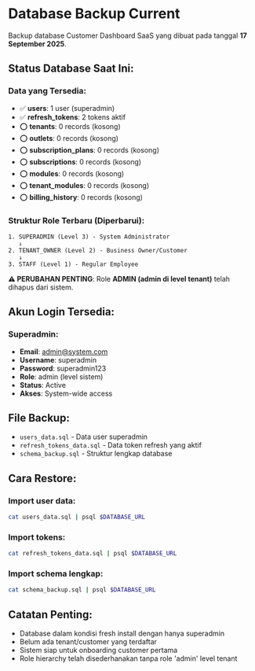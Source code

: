 # Database Backup Current

Backup database Customer Dashboard SaaS yang dibuat pada tanggal **17 September 2025**.

## Status Database Saat Ini:

### Data yang Tersedia:
- ✅ **users**: 1 user (superadmin)
- ✅ **refresh_tokens**: 2 tokens aktif
- ⭕ **tenants**: 0 records (kosong)
- ⭕ **outlets**: 0 records (kosong)
- ⭕ **subscription_plans**: 0 records (kosong)
- ⭕ **subscriptions**: 0 records (kosong)
- ⭕ **modules**: 0 records (kosong)
- ⭕ **tenant_modules**: 0 records (kosong)
- ⭕ **billing_history**: 0 records (kosong)

### Struktur Role Terbaru (Diperbarui):
```
1. SUPERADMIN (Level 3) - System Administrator
   ↓
2. TENANT_OWNER (Level 2) - Business Owner/Customer  
   ↓
3. STAFF (Level 1) - Regular Employee
```

**⚠️ PERUBAHAN PENTING**: Role **ADMIN (admin di level tenant)** telah dihapus dari sistem.

## Akun Login Tersedia:

### Superadmin:
- **Email**: admin@system.com
- **Username**: superadmin
- **Password**: superadmin123
- **Role**: admin (level sistem)
- **Status**: Active
- **Akses**: System-wide access

## File Backup:

- `users_data.sql` - Data user superadmin
- `refresh_tokens_data.sql` - Data token refresh yang aktif
- `schema_backup.sql` - Struktur lengkap database

## Cara Restore:

### Import user data:
```bash
cat users_data.sql | psql $DATABASE_URL
```

### Import tokens:
```bash
cat refresh_tokens_data.sql | psql $DATABASE_URL
```

### Import schema lengkap:
```bash
cat schema_backup.sql | psql $DATABASE_URL
```

## Catatan Penting:

- Database dalam kondisi fresh install dengan hanya superadmin
- Belum ada tenant/customer yang terdaftar
- Sistem siap untuk onboarding customer pertama
- Role hierarchy telah disederhanakan tanpa role 'admin' level tenant